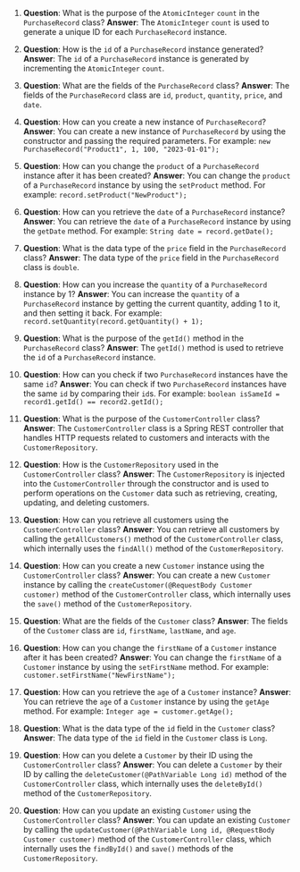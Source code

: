 1. **Question**: What is the purpose of the `AtomicInteger` `count` in the `PurchaseRecord` class?
   **Answer**: The `AtomicInteger` `count` is used to generate a unique ID for each `PurchaseRecord` instance.

2. **Question**: How is the `id` of a `PurchaseRecord` instance generated?
   **Answer**: The `id` of a `PurchaseRecord` instance is generated by incrementing the `AtomicInteger` `count`.

3. **Question**: What are the fields of the `PurchaseRecord` class?
   **Answer**: The fields of the `PurchaseRecord` class are `id`, `product`, `quantity`, `price`, and `date`.

4. **Question**: How can you create a new instance of `PurchaseRecord`?
   **Answer**: You can create a new instance of `PurchaseRecord` by using the constructor and passing the required parameters. For example: `new PurchaseRecord("Product1", 1, 100, "2023-01-01");`

5. **Question**: How can you change the `product` of a `PurchaseRecord` instance after it has been created?
   **Answer**: You can change the `product` of a `PurchaseRecord` instance by using the `setProduct` method. For example: `record.setProduct("NewProduct");`

6. **Question**: How can you retrieve the `date` of a `PurchaseRecord` instance?
   **Answer**: You can retrieve the `date` of a `PurchaseRecord` instance by using the `getDate` method. For example: `String date = record.getDate();`

7. **Question**: What is the data type of the `price` field in the `PurchaseRecord` class?
   **Answer**: The data type of the `price` field in the `PurchaseRecord` class is `double`.

8. **Question**: How can you increase the `quantity` of a `PurchaseRecord` instance by 1?
   **Answer**: You can increase the `quantity` of a `PurchaseRecord` instance by getting the current quantity, adding 1 to it, and then setting it back. For example: `record.setQuantity(record.getQuantity() + 1);`

9. **Question**: What is the purpose of the `getId()` method in the `PurchaseRecord` class?
   **Answer**: The `getId()` method is used to retrieve the `id` of a `PurchaseRecord` instance.

10. **Question**: How can you check if two `PurchaseRecord` instances have the same `id`?
    **Answer**: You can check if two `PurchaseRecord` instances have the same `id` by comparing their `id`s. For example: `boolean isSameId = record1.getId() == record2.getId();`

1. **Question**: What is the purpose of the `CustomerController` class?
   **Answer**: The `CustomerController` class is a Spring REST controller that handles HTTP requests related to customers and interacts with the `CustomerRepository`.

2. **Question**: How is the `CustomerRepository` used in the `CustomerController` class?
   **Answer**: The `CustomerRepository` is injected into the `CustomerController` through the constructor and is used to perform operations on the `Customer` data such as retrieving, creating, updating, and deleting customers.

3. **Question**: How can you retrieve all customers using the `CustomerController` class?
   **Answer**: You can retrieve all customers by calling the `getAllCustomers()` method of the `CustomerController` class, which internally uses the `findAll()` method of the `CustomerRepository`.

4. **Question**: How can you create a new `Customer` instance using the `CustomerController` class?
   **Answer**: You can create a new `Customer` instance by calling the `createCustomer(@RequestBody Customer customer)` method of the `CustomerController` class, which internally uses the `save()` method of the `CustomerRepository`.

5. **Question**: What are the fields of the `Customer` class?
   **Answer**: The fields of the `Customer` class are `id`, `firstName`, `lastName`, and `age`.

6. **Question**: How can you change the `firstName` of a `Customer` instance after it has been created?
   **Answer**: You can change the `firstName` of a `Customer` instance by using the `setFirstName` method. For example: `customer.setFirstName("NewFirstName");`

7. **Question**: How can you retrieve the `age` of a `Customer` instance?
   **Answer**: You can retrieve the `age` of a `Customer` instance by using the `getAge` method. For example: `Integer age = customer.getAge();`

8. **Question**: What is the data type of the `id` field in the `Customer` class?
   **Answer**: The data type of the `id` field in the `Customer` class is `Long`.

9. **Question**: How can you delete a `Customer` by their ID using the `CustomerController` class?
   **Answer**: You can delete a `Customer` by their ID by calling the `deleteCustomer(@PathVariable Long id)` method of the `CustomerController` class, which internally uses the `deleteById()` method of the `CustomerRepository`.

10. **Question**: How can you update an existing `Customer` using the `CustomerController` class?
    **Answer**: You can update an existing `Customer` by calling the `updateCustomer(@PathVariable Long id, @RequestBody Customer customer)` method of the `CustomerController` class, which internally uses the `findById()` and `save()` methods of the `CustomerRepository`.